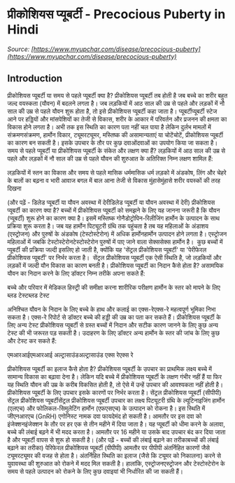 # प्रीकोशियस प्यूबर्टी - Precocious Puberty in Hindi
_Source: [https://www.myupchar.com/disease/precocious-puberty](https://www.myupchar.com/disease/precocious-puberty)_

## Introduction
प्रीकोशियस प्यूबर्टी या समय से पहले प्यूबर्टी क्या है?
प्रीकोशियस प्यूबर्टी तब होती है जब बच्चे का शरीर बहुत जल्द वयस्कता (यौवन) में बदलने लगता है। जब लड़कियों में आठ साल की उम्र से पहले और लड़कों में नौ साल की उम्र से पहले यौवन शुरू होता है, तो इसे प्रीकोशियस प्यूबर्टी कहा जाता है।
प्यूबर्टीप्यूबर्टी स्टेज आने पर हड्डियों और मांसपेशियों का तेजी से विकास, शरीर के आकार में परिवर्तन और प्रजनन की क्षमता का विकास होने लगता है। अभी तक इस स्थिति का कारण पता नहीं चल पाया है लेकिन दुर्लभ मामलों में संक्रमणसंक्रमण, हार्मोन विकार, ट्यूमरट्यूमर, मस्तिष्क की असामान्यताएं या चोटेंचोटें, प्रीकोशियस प्यूबर्टी का कारण बन सकती है। इसके उपचार के तौर पर कुछ दवाओंदवाओं का उपयोग किया जा सकता है।
समय से पहले प्यूबर्टी या प्रीकोशियस प्यूबर्टी के संकेत और लक्षण क्या हैं?
लड़कियों में आठ साल की उम्र से पहले और लड़कों में नौ साल की उम्र से पहले यौवन की शुरुआत के अतिरिक्त निम्न लक्षण शामिल हैं:

लड़कियों में स्तन का विकास और समय से पहले मासिक धर्ममासिक धर्म
लड़को में अंडकोष, लिंग और चेहरे के बालों का बढ़ना व भारी आवाज
बगल में बाल आना
तेजी से विकास
मुंहासेमुंहासे
शरीर वयस्कों की तरह दिखना

(और पढ़ें - डिलेड प्यूबर्टी या यौवन अवस्था में देरीडिलेड प्यूबर्टी या यौवन अवस्था में देरी)
प्रीकोशियस प्यूबर्टी का कारण क्या है?
बच्चों में प्रीकोशियस प्यूबर्टी को समझने के लिए यह जानना जरूरी है कि यौवन (प्यूबर्टी) शुरू होने का कारण क्या है। इसमें मस्तिष्क गोनैडोट्रोपिन-रिलीजिंग हार्मोन के उत्पादन के साथ प्रक्रिया शुरू करता है।
जब यह हार्मोन पिट्यूटरी ग्रंथि तक पहुंचता है तब यह महिलाओं के अंडाशय (एस्ट्रोजन) और पुरुषों के अंडकोष (टेस्टोस्टेरोन) में अधिक हार्मोनहार्मोन उत्पादन होने लगता है। एस्ट्रोजन महिलाओं में जबकि टेस्टोस्टेरोनटेस्टोस्टेरोन पुरुषों में पाए जाने वाला सेक्ससेक्स हार्मोन है। 
कुछ बच्चों में प्यूबर्टी की प्रक्रिया जल्दी इसलिए हो जाती है, क्योंकि यह 'सेंट्रल प्रीकोशियस प्यूबर्टी' या 'पेरीफेरल प्रीकोशियस प्यूबर्टी' पर निर्भर करता है। 
सेंट्रल प्रीकोशियस प्यूबर्टी एक ऐसी स्थिति है, जो लड़कियों और लड़कों में जल्दी यौन विकास का कारण बनती है।
प्रीकोशियस प्यूबर्टी का निदान कैसे होता है?
असामयिक यौवन का निदान करने के लिए डॉक्टर निम्न तरीके अपना सकते हैं:

बच्चे और परिवार में मेडिकल हिस्ट्री की समीक्षा करना
शारीरिक परीक्षण
हार्मोन के स्तर को मापने के लिए ब्लड टेस्टब्लड टेस्ट

अनिश्चित यौवन के निदान के लिए बच्चे के हाथ और कलाई का एक्स-रेएक्स-रे महत्वपूर्ण भूमिका निभा सकता है। एक्स-रे रिपोर्ट से डॉक्टर बच्चे की हड्डी की उम्र का पता कर सकते हैं।
प्रीकोशियस प्यूबर्टी के लिए अन्य टेस्ट
प्रीकोशियस प्यूबर्टी से ग्रस्त बच्चों में निदान और सटीक कारण जानने के लिए कुछ अन्य टेस्ट की भी जरूरत पड़ सकती है। उदाहरण के लिए डॉक्टर अन्य हार्मोन के स्तर की जांच के लिए कुछ और टेस्ट कर सकते हैं:

एमआरआईएमआरआई
अल्ट्रासाउंडअल्ट्रासाउंड
एक्स रेएक्स रे

प्रीकोशियस प्यूबर्टी का इलाज कैसे होता है?
प्रीकोशियस प्यूबर्टी के उपचार का प्राथमिक लक्ष्य बच्चे में सामान्य विकास का बढ़ावा देना है। लेकिन यदि बच्चे में प्रीकोशियस प्यूबर्टी के लक्षण गंभीर नहीं हैं या फिर यह स्थिति यौवन की उम्र के करीब विकसित होती है, तो ऐसे में उन्हें उपचार की आवश्यकता नहीं होती है। प्रीकोशियस प्यूबर्टी के लिए उपचार इसके कारणों पर निर्भर करता है।
सेंट्रल प्रीकोशियस प्यूबर्टी (सीपीपी)
सेंट्रल प्रीकोशियस प्यूबर्टीसेंट्रल प्रीकोशियस प्यूबर्टी उपचार का लक्ष्य पिट्यूटरी ग्रंथि के ल्यूटिनाइजिंग हार्मोन (एलएच) और फोलिकल-सिमुलेटिंग हार्मोन (एफएसएच) के उत्पादन को रोकना है। इस स्थिति में जीएनआरएच (GnRH) एगोनिस्ट नामक दवा फायदेमंद हो सकती है। आमतौर पर इस दवा को इंजेक्शनइंजेक्शन के तौर पर हर एक से तीन महीने में दिया जाता है। यह प्यूबर्टी को धीमा करने के अलावा, बच्चे की लंबाई बढ़ने में भी मदद करता है। आमतौर पर 16 महीने या उसके बाद उपचार बंद कर दिया जाता है और प्यूबर्टी वापस से शुरू हो सकती है।
(और पढ़ें - बच्चों की लंबाई बढ़ाने का तरीकाबच्चों की लंबाई बढ़ाने का तरीका)
पेरिफेरल प्रीकोशियस प्यूबर्टी (पीपीपी)
आमतौर पर पीपीपी अंतर्निहित कारणों जैसे ट्यूमरट्यूमर की वजह से होता है। अंतर्निहित स्थिति का इलाज (जैसे कि ट्यूमर को निकालना) करने से युवावस्था की शुरुआत को रोकने में मदद मिल सकती है।
हालांकि, एस्ट्रोजनएस्ट्रोजन और टेस्टोस्टेरोन के समय से पहले उत्पादन को रोकने के लिए कुछ दवाइयां भी निर्धारित की जा सकती हैं।

